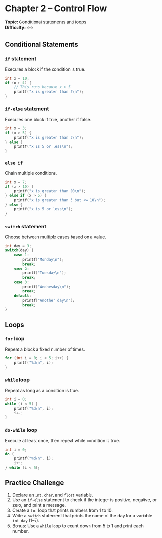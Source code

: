 # Chapter 2 – Control Flow
**Topic:** Conditional statements and loops  
**Difficulty:** ⭐⭐  

## Conditional Statements

### `if` statement
Executes a block if the condition is true.

```c
int x = 10;
if (x > 5) {
    // This runs because x > 5
    printf("x is greater than 5\n");
}
```

### `if-else` statement
Executes one block if true, another if false.

```c
int x = 3;
if (x > 5) {
    printf("x is greater than 5\n");
} else {
    printf("x is 5 or less\n");
}
```
### `else if`
Chain multiple conditions.

```c
int x = 7;
if (x > 10) {
    printf("x is greater than 10\n");
} else if (x > 5) {
    printf("x is greater than 5 but <= 10\n");
} else {
    printf("x is 5 or less\n");
}
```
### `switch` statement
Choose between multiple cases based on a value.

```c
int day = 3;
switch(day) {
    case 1:
        printf("Monday\n");
        break;
    case 2:
        printf("Tuesday\n");
        break;
    case 3:
        printf("Wednesday\n");
        break;
    default:
        printf("Another day\n");
        break;
}
```
## Loops
### `for` loop
Repeat a block a fixed number of times.

```c
for (int i = 0; i < 5; i++) {
    printf("%d\n", i);
}
```
### `while` loop
Repeat as long as a condition is true.

```c
int i = 0;
while (i < 5) {
    printf("%d\n", i);
    i++;
}
```
### `do-while` loop
Execute at least once, then repeat while condition is true.

```c
int i = 0;
do {
    printf("%d\n", i);
    i++;
} while (i < 5);
```

## Practice Challenge

1. Declare an `int`, `char`, and `float` variable.
2. Use an `if-else` statement to check if the integer is positive, negative, or zero, and print a message.
3. Create a `for` loop that prints numbers from 1 to 10.
4. Write a `switch` statement that prints the name of the day for a variable `int day` (1–7).
5. Bonus: Use a `while` loop to count down from 5 to 1 and print each number.
```
